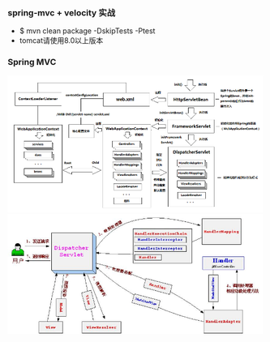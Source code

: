 ### spring-mvc + velocity 实战
- $ mvn clean package -DskipTests -Ptest
- tomcat请使用8.0以上版本

### Spring MVC
![DispatcherServlet初始化主线的过程](springmvc.png)
![http请求处理路线](springmvc2.jpg)